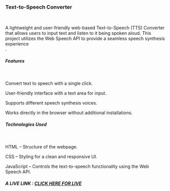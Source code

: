 <h3>Text-to-Speech Converter</h3><br>

A lightweight and user-friendly web-based Text-to-Speech (TTS) Converter that allows users to input text and listen to it being spoken aloud. This project utilizes the Web Speech API to provide a seamless speech synthesis experience<br>.

<h5>Features</h5><br>

Convert text to speech with a single click.<br>

User-friendly interface with a text area for input.<br>

Supports different speech synthesis voices.<br>

Works directly in the browser without additional installations.<br>

<h5>Technologies Used</h5><br>

HTML – Structure of the webpage.<br>

CSS – Styling for a clean and responsive UI.<br>

JavaScript – Controls the text-to-speech functionality using the Web Speech API.<br>

<h5>A LIVE LINK : <a href="ttsc1pro1anjali.ccbp.tech">CLICK HERE FOR LIVE</a></h5>
